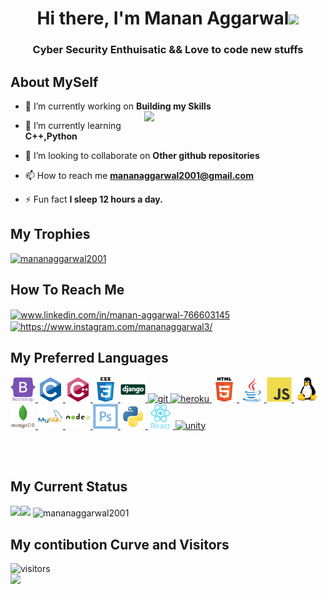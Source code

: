 # <h1 align="center">Hi there, I'm Manan Aggarwal<img width="50" align="justify" src="https://raw.githubusercontent.com/MartinHeinz/MartinHeinz/master/wave.gif"/></h1>
<h3 align="center">Cyber Security Enthuisatic && Love to code new stuffs</h3>




## About MySelf
- 🔭 I’m currently working on **Building my Skills**
      <img width="290" align="right" src="https://user-images.githubusercontent.com/75381077/112446944-c2df3f00-8d76-11eb-8b3b-c89a807f89db.gif"/>
- 🌱 I’m currently learning **C++,Python**

- 👯 I’m looking to collaborate on **Other github repositories**

- 📫 How to reach me **mananaggarwal2001@gmail.com**

- ⚡ Fun fact **I sleep 12 hours a day.**

                 
## My Trophies
<p align="left"> <a href="https://github.com/ryo-ma/github-profile-trophy"><img src="https://github-profile-trophy.vercel.app/?username=mananaggarwal2001" alt="mananaggarwal2001" /></a> </p>



## How To Reach Me
 

<p align="left">
<a href="https://linkedin.com/in/manan-aggarwal-766603145" target="blank"><img align="center" src="https://raw.githubusercontent.com/rahuldkjain/github-profile-readme-generator/master/src/images/icons/Social/linked-in-alt.svg" alt="www.linkedin.com/in/manan-aggarwal-766603145" height="30" width="40" /></a>
<a href="https://instagram.com/mananaggarwal3/" target="blank"><img align="center" src="https://raw.githubusercontent.com/rahuldkjain/github-profile-readme-generator/master/src/images/icons/Social/instagram.svg" alt="https://www.instagram.com/mananaggarwal3/" height="30" width="40" /></a>
</p>



## My Preferred Languages

<p align="left"> <a href="https://getbootstrap.com" target="_blank"> <img src="https://raw.githubusercontent.com/devicons/devicon/master/icons/bootstrap/bootstrap-plain-wordmark.svg" alt="bootstrap" width="40" height="40"/> </a> <a href="https://www.cprogramming.com/" target="_blank"> <img src="https://raw.githubusercontent.com/devicons/devicon/master/icons/c/c-original.svg" alt="c" width="40" height="40"/> </a> <a href="https://www.w3schools.com/cpp/" target="_blank"> <img src="https://raw.githubusercontent.com/devicons/devicon/master/icons/cplusplus/cplusplus-original.svg" alt="cplusplus" width="40" height="40"/> </a> <a href="https://www.w3schools.com/css/" target="_blank"> <img src="https://raw.githubusercontent.com/devicons/devicon/master/icons/css3/css3-original-wordmark.svg" alt="css3" width="40" height="40"/> </a> <a href="https://www.djangoproject.com/" target="_blank"> <img src="https://raw.githubusercontent.com/devicons/devicon/master/icons/django/django-original.svg" alt="django" width="40" height="40"/> </a> <a href="https://git-scm.com/" target="_blank"> <img src="https://www.vectorlogo.zone/logos/git-scm/git-scm-icon.svg" alt="git" width="40" height="40"/> </a> <a href="https://heroku.com" target="_blank"> <img src="https://www.vectorlogo.zone/logos/heroku/heroku-icon.svg" alt="heroku" width="40" height="40"/> </a> <a href="https://www.w3.org/html/" target="_blank"> <img src="https://raw.githubusercontent.com/devicons/devicon/master/icons/html5/html5-original-wordmark.svg" alt="html5" width="40" height="40"/> </a> <a href="https://www.java.com" target="_blank"> <img src="https://raw.githubusercontent.com/devicons/devicon/master/icons/java/java-original.svg" alt="java" width="40" height="40"/> </a> <a href="https://developer.mozilla.org/en-US/docs/Web/JavaScript" target="_blank"> <img src="https://raw.githubusercontent.com/devicons/devicon/master/icons/javascript/javascript-original.svg" alt="javascript" width="40" height="40"/> </a> <a href="https://www.linux.org/" target="_blank"> <img src="https://raw.githubusercontent.com/devicons/devicon/master/icons/linux/linux-original.svg" alt="linux" width="40" height="40"/> </a> <a href="https://www.mongodb.com/" target="_blank"> <img src="https://raw.githubusercontent.com/devicons/devicon/master/icons/mongodb/mongodb-original-wordmark.svg" alt="mongodb" width="40" height="40"/> </a> <a href="https://www.mysql.com/" target="_blank"> <img src="https://raw.githubusercontent.com/devicons/devicon/master/icons/mysql/mysql-original-wordmark.svg" alt="mysql" width="40" height="40"/> </a> <a href="https://nodejs.org" target="_blank"> <img src="https://raw.githubusercontent.com/devicons/devicon/master/icons/nodejs/nodejs-original-wordmark.svg" alt="nodejs" width="40" height="40"/> </a> <a href="https://www.photoshop.com/en" target="_blank"> <img src="https://raw.githubusercontent.com/devicons/devicon/master/icons/photoshop/photoshop-line.svg" alt="photoshop" width="40" height="40"/> </a> <a href="https://www.python.org" target="_blank"> <img src="https://raw.githubusercontent.com/devicons/devicon/master/icons/python/python-original.svg" alt="python" width="40" height="40"/> </a> <a href="https://reactjs.org/" target="_blank"> <img src="https://raw.githubusercontent.com/devicons/devicon/master/icons/react/react-original-wordmark.svg" alt="react" width="40" height="40"/> </a> <a href="https://unity.com/" target="_blank"> <img src="https://www.vectorlogo.zone/logos/unity3d/unity3d-icon.svg" alt="unity" width="40" height="40"/> </a> </p>


<br/>
<br/>



## My Current Status

<img src="https://github-readme-stats.vercel.app/api?username=mananaggarwal2001&show_icons=true&theme=dark"/>
<img align="left" src="https://github-readme-stats.vercel.app/api/top-langs/?username=mananaggarwal2001&layout=compact&theme=dark"/><img height=165px align="center"  src="https://github-readme-streak-stats.herokuapp.com/?user=mananaggarwal2001&layout=compact&theme=dark" alt="mananaggarwal2001"/>
<br>

## My contibution Curve and Visitors


  <img align="justify" alt="visitors" width="350px" src="https://profile-counter.glitch.me/mananaggarwal2001/count.svg" />
  
  <br/>
  <img src="https://activity-graph.herokuapp.com/graph?username=mananaggarwal2001&theme=github&line=CDF0EA&area_color=B5EAEA&point=24292e&area=true&hide_border=true)](https://github.com/mananaggarwal2001/github-readme-activity-graph)"/>
